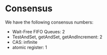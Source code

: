 # Consensus

We have the following consensus numbers:

- Wait-Free FIFO Queues: 2
- TestAndSet, getAndSet, getAndIncrement: 2
- CAS: infinite
- atomic register: 1


